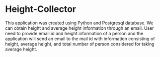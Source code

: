 # Height-Collector
 This application was created using Python and Postgresql database. We can obtain height and average height information through an email. User need to provide email id and height information of a person and the application will send an email to the mail id with information consisting of height, average height, and total number of person considered for taking average height.
